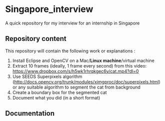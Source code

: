 # Singapore_interview

A quick repository for my interview for an internship in Singapore

## Repository content

This repository will contain the following work or explanations :

1. Install Eclipse and OpenCV on a Mac/**Linux machine**/virtual machine
2. Extract 10 frames (ideally, 1 frame every second) from this video: https://www.dropbox.com/s/h5wk1rhrqkgec6y/cat.mp4?dl=0
3. Use SEEDS Superpixels algorithm (http://docs.opencv.org/trunk/modules/ximgproc/doc/superpixels.html) or any suitable algorithm to segment the cat from background
4. Create a boundary box for the segmented cat
5. Document what you did (in a short format)

## Documentation


